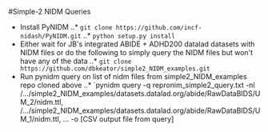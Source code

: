 #Simple-2 NIDM Queries

* Install PyNIDM
..* `git clone https://github.com/incf-nidash/PyNIDM.git`
..* `python setup.py install`
* Either wait for JB's integrated ABIDE + ADHD200 datalad datasets with NIDM files or do the following to simply query the NIDM files but won't have any of the data
..* `git clone https://github.com/dbkeator/simple2_NIDM_examples.git`
* Run pynidm query on list of nidm files from simple2_NIDM_examples repo cloned above
..* `pynidm query -q repronim_simple2_query.txt -nl /.../simple2_NIDM_examples/datasets.datalad.org/abide/RawDataBIDS/UM_2/nidm.ttl, /.../simple2_NIDM_examples/datasets.datalad.org/abide/RawDataBIDS/UM_1/nidm.ttl, ... -o [CSV output file from query]

